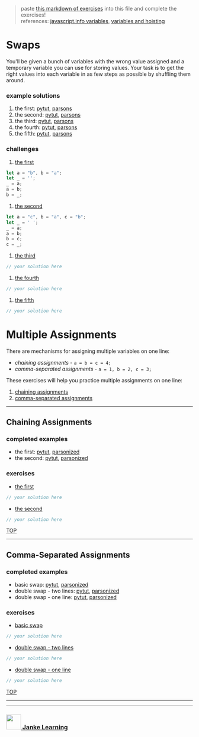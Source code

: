 > paste [this markdown of exercises](https://raw.githubusercontent.com/janke-learning/variable-exercises/master/multiple-assignments.md) into this file and complete the exercises!   
> references: [javascript.info variables](https://javascript.info/variables), [variables and hoisting](https://github.com/janke-learning/variables-and-hoisting) 
# Swaps 

You'll be given a bunch of variables with the wrong value assigned and a temporary variable you can use for storing values.  Your task is to get the right values into each variable in as few steps as possible by shuffling them around.

### example solutions
1. the first: [pytut](https://goo.gl/mk9xd3), [parsons](https://janke-learning.github.io/parsonizer/?snippet=let%20a%20%3D%20%22b%22%2C%20b%20%3D%20%22a%22%3B%0Alet%20_%20%3D%20'%20'%3B%0A%0A_%20%3D%20b%3B%0Ab%20%3D%20a%3B%0Aa%20%3D%20_%3B)
1. the second: [pytut](https://goo.gl/BWKuGm), [parsons](https://janke-learning.github.io/parsonizer/?snippet=let%20a%20%3D%20%22c%22%2C%20b%20%3D%20%22a%22%2C%20c%20%3D%20%22b%22%3B%0Alet%20_%20%3D%20'%20'%3B%0A%0A_%20%3D%20c%3B%0Ac%20%3D%20a%3B%0Aa%20%3D%20b%3B%0Ab%20%3D%20_%3B%0A)
1. the third: [pytut](https://goo.gl/jeBHWU), [parsons](https://janke-learning.github.io/parsonizer/?snippet=let%20a%20%3D%20%22d%22%2C%20b%20%3D%20%22a%22%2C%20c%20%3D%20%22b%22%2C%20d%20%3D%20%22c%22%3B%0Alet%20_%20%3D%20'%20'%3B%0A%0A_%20%3D%20a%3B%0Aa%20%3D%20b%3B%0Ab%20%3D%20c%3B%0Ac%20%3D%20d%3B%0Ad%20%3D%20_%3B%0A)
1. the fourth: [pytut](https://goo.gl/C8t81i), [parsons](https://janke-learning.github.io/parsonizer/?snippet=let%20a%20%3D%20%22z%22%2C%20b%20%3D%20%22y%22%2C%20c%20%3D%20%22x%22%2C%20d%20%3D%20%22w%22%3B%0Alet%20_%20%3D%20'%20'%3B%0A%0A_%20%3D%20a%3B%0Aa%20%3D%20d%3B%0Ad%20%3D%20_%3B%0A_%20%3D%20b%3B%0Ab%20%3D%20c%3B%0Ac%20%3D%20_%3B%0A)
1. the fifth: [pytut](https://goo.gl/KokxwL), [parsons](https://janke-learning.github.io/parsonizer/?snippet=let%20a%20%3D%20%22z%22%2C%20b%20%3D%20%22y%22%2C%20c%20%3D%20%22x%22%2C%20d%20%3D%20%22w%22%2C%20e%20%3D%20%22v%22%3B%0Alet%20_%20%3D%20'%20'%3B%0A%0A_%20%3D%20a%3B%0Aa%20%3D%20e%3B%0Ae%20%3D%20_%3B%0A_%20%3D%20b%3B%0Ab%20%3D%20d%3B%0Ad%20%3D%20_%3B%0A) 

### challenges
1. [the first](https://goo.gl/k9jdZy)
```js
let a = "b", b = "a";
let _ = '';
_ = a;
a = b;
b = _;
```
1. [the second](https://goo.gl/KvayUU)
```js
let a = "c", b = "a", c = "b";
let _ = ' ';
_ = a;
a = b;
b = c;
c = _;
```
1. [the third](https://goo.gl/WXXtV7)
```js
// your solution here
```
1. [the fourth](https://goo.gl/nTA1DG)
```js
// your solution here
```
1. [the fifth](https://goo.gl/gDaKNi)
```js
// your solution here
```
# Multiple Assignments

There are mechanisms for assigning multiple variables on one line:
* _chaining assignments_ - ```a = b = c = 4;```
* _comma-separated assignments_ - ```a = 1, b = 2, c = 3;```

These exercises will help you practice multiple assignments on one line:
1. [chaining assignments](#chaining-assignments)
1. [comma-separated assignments](#comma-separated-assignments)

---

## Chaining Assignments

### completed examples
* the first: [pytut](http://www.pythontutor.com/javascript.html#code=var%20a%20%3D%20'b'%3B%0Avar%20b1%20%3D%20'a',%20b2%20%3D%20'a'%3B%0Avar%20_%20%3D%20''%3B%0A%0A_%20%3D%20b1%3B%0Ab1%20%3D%20b2%20%3D%20a%3B%0Aa%20%3D%20_%3B&curInstr=0&mode=display&origin=opt-frontend.js&py=js&rawInputLstJSON=%5B%5D), [parsonized](https://janke-learning.github.io/parsonizer/?snippet=var%20a%20%3D%20'b'%3B%0Avar%20b1%20%3D%20'a'%2C%20b2%20%3D%20'a'%3B%0Avar%20_%20%3D%20''%3B%0A%0A_%20%3D%20b1%3B%0Ab1%20%3D%20b2%20%3D%20a%3B%0Aa%20%3D%20_%3B)
* the second: [pytut](http://www.pythontutor.com/javascript.html#code=var%20a%20%3D%20'c'%3B%0Avar%20b1%20%3D%20'a',%20b2%20%3D%20'a'%3B%0Avar%20c1%20%3D%20'b',%20c2%20%3D%20'b',%20c3%3B%0Ac3%20%3D%20'b'%3B%0Avar%20_%20%3D%20''%3B%0A%0A_%20%3D%20a%3B%0Aa%20%3D%20b1%3B%0Ab1%20%3D%20b2%20%3D%20c1%3B%0Ac1%20%3D%20c2%20%3D%20c3%20%3D%20_%3B&curInstr=0&mode=display&origin=opt-frontend.js&py=js&rawInputLstJSON=%5B%5D), 
[parsonized](https://janke-learning.github.io/parsonizer/?snippet=var%20a%20%3D%20'c'%3B%0Avar%20b1%20%3D%20'a'%2C%20b2%20%3D%20'a'%3B%0Avar%20c1%20%3D%20'b'%2C%20c2%20%3D%20'b'%2C%20c3%3B%0Ac3%20%3D%20'b'%3B%0Avar%20_%20%3D%20''%3B%0A%0A_%20%3D%20a%3B%0Aa%20%3D%20b1%3B%0Ab1%20%3D%20b2%20%3D%20c1%3B%0Ac1%20%3D%20c2%20%3D%20c3%20%3D%20_%3B)

### exercises
* [the first](http://www.pythontutor.com/live.html#code=var%20a%20%3D%20'b'%3B%0Avar%20b1%20%3D%20'a',%20b2%20%3D%20'a'%3B%0Avar%20_%20%3D%20''%3B%0A%0A//%20--%20can%20be%20done%20in%203%20lines&cumulative=false&curInstr=3&heapPrimitives=nevernest&mode=display&origin=opt-live.js&py=js&rawInputLstJSON=%5B%5D&textReferences=false)
```js
// your solution here
```
* [the second](http://www.pythontutor.com/live.html#code=var%20a%20%3D%20'c'%3B%0Avar%20b1%20%3D%20'a',%20b2%20%3D%20'a'%3B%0Avar%20c1%20%3D%20'b',%20c2,%20c3%3B%0Ac2%20%3D%20'b',%20c3%20%3D%20'b'%3B%0Avar%20_%20%3D%20''%3B%0A%0A//%20---%20can%20be%20done%20in%204%20lines%20---&cumulative=false&curInstr=5&heapPrimitives=nevernest&mode=display&origin=opt-live.js&py=js&rawInputLstJSON=%5B%5D&textReferences=false)
```js
// your solution here
```

[TOP](#multiple-assignments)

---

## Comma-Separated Assignments

### completed examples
* basic swap: [pytut](http://www.pythontutor.com/javascript.html#code=var%20a%20%3D%20'b',%20b%20%3D%20'a'%3B%0Avar%20_%20%3D%20''%3B%0A%0A_%20%3D%20a,%20a%20%3D%20b,%20b%20%3D%20_%3B&curInstr=0&mode=display&origin=opt-frontend.js&py=js&rawInputLstJSON=%5B%5D), [parsonized](https://janke-learning.github.io/parsonizer/?snippet=var%20a%20%3D%20'b'%2C%20b%20%3D%20'a'%3B%0Avar%20_%20%3D%20''%3B%0A%0A_%20%3D%20a%2C%20a%20%3D%20b%2C%20b%20%3D%20_%3B)
* double swap - two lines: [pytut](http://www.pythontutor.com/javascript.html#code=var%20a,%20b,%20c%3B%0Aa%20%3D%20'b',%20b%20%3D%20'c',%20c%20%3D%20'a'%3B%0Avar%20_%20%3D%20''%3B%0A%0A_%20%3D%20a,%20a%20%3D%20c%3B%0Ac%20%3D%20b,%20b%20%3D%20_%3B&curInstr=0&mode=display&origin=opt-frontend.js&py=js&rawInputLstJSON=%5B%5D), [parsonized](https://janke-learning.github.io/parsonizer/?snippet=var%20a%2C%20b%2C%20c%3B%0Aa%20%3D%20'b'%2C%20b%20%3D%20'c'%2C%20c%20%3D%20'a'%3B%0Avar%20_%20%3D%20''%3B%0A%0A_%20%3D%20a%2C%20a%20%3D%20c%3B%0Ac%20%3D%20b%2C%20b%20%3D%20_%3B)
* double swap - one line: [pytut](http://www.pythontutor.com/javascript.html#code=var%20a,%20b%20%3D%20'c',%20c%20%3D%20'a'%3B%0Aa%20%3D%20'b'%3B%0Avar%20_%20%3D%20''%3B%0A%0A_%20%3D%20a,%20a%20%3D%20c,%20c%20%3D%20b,%20b%20%3D%20_%3B&curInstr=0&mode=display&origin=opt-frontend.js&py=js&rawInputLstJSON=%5B%5D), [parsonized](https://janke-learning.github.io/parsonizer/?snippet=var%20a%2C%20b%20%3D%20'c'%2C%20c%20%3D%20'a'%3B%0Aa%20%3D%20'b'%3B%0Avar%20_%20%3D%20''%3B%0A%0A_%20%3D%20a%2C%20a%20%3D%20c%2C%20c%20%3D%20b%2C%20b%20%3D%20_%3B)

### exercises
* [basic swap](http://www.pythontutor.com/live.html#code=var%20a%20%3D%20'b',%20b%20%3D%20'a'%3B%0Avar%20_%20%3D%20''%3B%0A%0A//%20---%20solve%20this%20in%20one%20line%20---&cumulative=false&curInstr=2&heapPrimitives=nevernest&mode=display&origin=opt-live.js&py=js&rawInputLstJSON=%5B%5D&textReferences=false)
```js
// your solution here
```
* [double swap - two lines](http://www.pythontutor.com/live.html#code=var%20a,%20b,%20c%3B%0Aa%20%3D%20'b',%20b%20%3D%20'c',%20c%20%3D%20'a'%3B%0Avar%20_%20%3D%20''%3B%0A%0A//%20---%20solve%20this%20in%202%20lines%20---&cumulative=false&curInstr=3&heapPrimitives=nevernest&mode=display&origin=opt-live.js&py=js&rawInputLstJSON=%5B%5D&textReferences=false)
```js
// your solution here
```
* [double swap - one line](http://www.pythontutor.com/live.html#code=var%20a%20%3D%20'b',%20b%20%3D%20'c',%20c%20%3D%20'a'%3B%0Avar%20_%20%3D%20''%3B%0A%0A_%20%3D%20a,%20a%20%3D%20c,%20c%20%3D%20b,%20b%20%3D%20_%3B&cumulative=false&curInstr=3&heapPrimitives=nevernest&mode=display&origin=opt-live.js&py=js&rawInputLstJSON=%5B%5D&textReferences=false)
```js
// your solution here
```

[TOP](#multiple-assignments)

___
___
### <a href="http://janke-learning.org" target="_blank"><img src="https://user-images.githubusercontent.com/18554853/50098409-22575780-021c-11e9-99e1-962787adaded.png" width="40" height="40"></img> Janke Learning</a>
